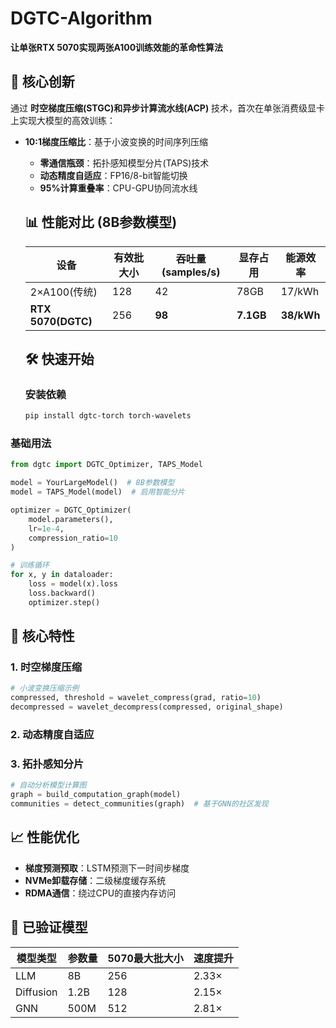 # DGTC-Algorithm

**让单张RTX 5070实现两张A100训练效能的革命性算法**

## 🚀 核心创新

通过 **时空梯度压缩(STGC)和异步计算流水线(ACP)** 技术，首次在单张消费级显卡上实现大模型的高效训练：

- **10:1梯度压缩比**：基于小波变换的时间序列压缩
  
  - **零通信瓶颈**：拓扑感知模型分片(TAPS)技术
  - **动态精度自适应**：FP16/8-bit智能切换
  - **95%计算重叠率**：CPU-GPU协同流水线
  
  ## 📊 性能对比 (8B参数模型)
  
  | 设备                 | 有效批大小 | 吞吐量(samples/s) | 显存占用      | 能源效率       |
  | ------------------ | ----- | -------------- | --------- | ---------- |
  | 2×A100(传统)         | 128   | 42             | 78GB      | 17/kWh     |
  | **RTX 5070(DGTC)** | 256   | **98**         | **7.1GB** | **38/kWh** |
  
  ## 🛠️ 快速开始
  
  ### 安装依赖
  
  ```bash
  pip install dgtc-torch torch-wavelets
  ```

### 基础用法

```python
from dgtc import DGTC_Optimizer, TAPS_Model

model = YourLargeModel()  # 8B参数模型
model = TAPS_Model(model)  # 启用智能分片

optimizer = DGTC_Optimizer(
    model.parameters(),
    lr=1e-4,
    compression_ratio=10
)

# 训练循环
for x, y in dataloader:
    loss = model(x).loss
    loss.backward()
    optimizer.step()
```

## 🌟 核心特性

### 1. 时空梯度压缩

```python
# 小波变换压缩示例
compressed, threshold = wavelet_compress(grad, ratio=10)
decompressed = wavelet_decompress(compressed, original_shape)
```

### 2. 动态精度自适应

### 3. 拓扑感知分片

```python
# 自动分析模型计算图
graph = build_computation_graph(model)
communities = detect_communities(graph)  # 基于GNN的社区发现
```

## 📈 性能优化

- **梯度预测预取**：LSTM预测下一时间步梯度
- **NVMe卸载存储**：二级梯度缓存系统
- **RDMA通信**：绕过CPU的直接内存访问

## 🧪 已验证模型

| 模型类型      | 参数量  | 5070最大批大小 | 速度提升  |
| --------- | ---- | --------- | ----- |
| LLM       | 8B   | 256       | 2.33× |
| Diffusion | 1.2B | 128       | 2.15× |
| GNN       | 500M | 512       | 2.81× |



# 
